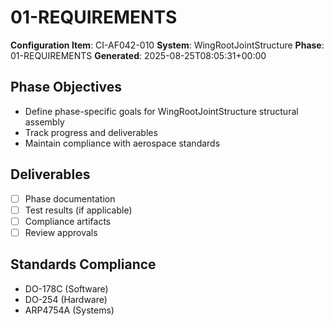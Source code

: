 # 01-REQUIREMENTS

**Configuration Item**: CI-AF042-010
**System**: WingRootJointStructure
**Phase**: 01-REQUIREMENTS
**Generated**: 2025-08-25T08:05:31+00:00

## Phase Objectives
- Define phase-specific goals for WingRootJointStructure structural assembly
- Track progress and deliverables
- Maintain compliance with aerospace standards

## Deliverables
- [ ] Phase documentation
- [ ] Test results (if applicable)
- [ ] Compliance artifacts
- [ ] Review approvals

## Standards Compliance
- DO-178C (Software)
- DO-254 (Hardware)
- ARP4754A (Systems)

